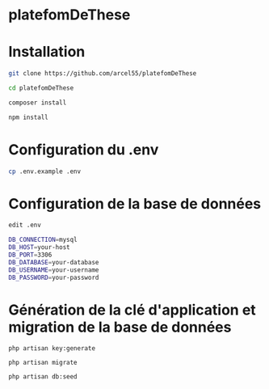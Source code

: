# platefomDeThese

# Installation

```bash
git clone https://github.com/arcel55/platefomDeThese

cd platefomDeThese

composer install

npm install
```

# Configuration du .env

```bash
cp .env.example .env
```

# Configuration de la base de données

```bash
edit .env

DB_CONNECTION=mysql
DB_HOST=your-host
DB_PORT=3306
DB_DATABASE=your-database
DB_USERNAME=your-username
DB_PASSWORD=your-password
```

# Génération de la clé d'application et migration de la base de données
```bas
php artisan key:generate

php artisan migrate

php artisan db:seed
```
